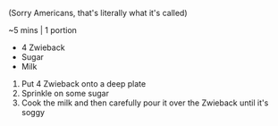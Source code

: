 (Sorry Americans, that's literally what it's called)

~5 mins | 1 portion

- 4 Zwieback
- Sugar
- Milk

1. Put 4 Zwieback onto a deep plate
2. Sprinkle on some sugar
3. Cook the milk and then carefully pour it over the Zwieback until it's soggy